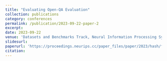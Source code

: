 ```yaml
---
title: "Evaluating Open-QA Evaluation"
collection: publications
category: conferences
permalink: /publication/2023-09-22-paper-2
excerpt: 
date: 2023-09-22
venue: 'Datasets and Benchmarks Track, Neural Information Processing Systems 36 (NeurlPS)'
slidesurl: 
paperurl: 'https://proceedings.neurips.cc/paper_files/paper/2023/hash/f323d594aa5d2c68154433a131c07959-Abstract-Datasets_and_Benchmarks.html'
citation: 
---
```

